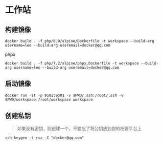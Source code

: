 # 工作站

## 构建镜像

```
docker build . -f php/8.0/alpine/Dockerfile -t workspace --build-arg username=leo --build-arg useremail=docker@qq.com
```

phpx

```
docker build . -f php/7.2/alpine/phpx.Dockerfile -t workspace --build-arg username=leo --build-arg useremail=docker@qq.com
```

## 启动镜像

```
docker run -it -p 9501:9501 -v $PWD/.ssh:/root/.ssh -v $PWD/workspace:/root/workspace workspace
```

## 创建私钥

> 如果没有密钥，则创建一个，不要忘了将公钥放到你的托管平台上

```
ssh-keygen -t rsa -C "docker@qq.com"
```

